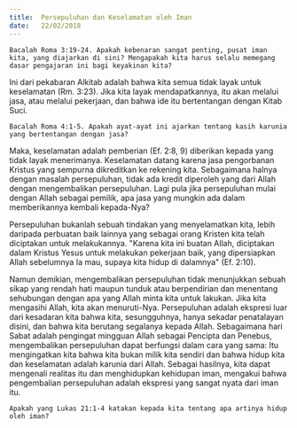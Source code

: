 ```yaml
---
title:  Persepuluhan dan Keselamatan oleh Iman
date:   22/02/2018
---
```


`Bacalah Roma 3:19-24. Apakah kebenaran sangat penting, pusat iman kita, yang diajarkan di sini? Mengapakah kita harus selalu memegang dasar pengajaran ini bagi keyakinan kita?`

Ini dari pekabaran Alkitab adalah bahwa kita semua tidak layak untuk keselamatan (Rm. 3:23). Jika kita layak mendapatkannya, itu akan melalui jasa, atau melalui pekerjaan, dan bahwa ide itu bertentangan dengan Kitab Suci.

`Bacalah Roma 4:1-5. Apakah ayat-ayat ini ajarkan tentang kasih karunia yang bertentangan dengan jasa?`

Maka, keselamatan adalah pemberian (Ef. 2:8, 9) diberikan kepada yang tidak layak menerimanya. Keselamatan datang karena jasa pengorbanan Kristus yang sempurna dikreditkan ke rekening kita. Sebagaimana halnya dengan masalah persepuluhan, tidak ada kredit diperoleh yang dari Allah dengan mengembalikan persepuluhan. Lagi pula jika persepuluhan mulai dengan Allah sebagai pemilik, apa jasa yang mungkin ada dalam memberikannya kembali kepada-Nya?

Persepuluhan bukanlah sebuah tindakan yang menyelamatkan kita, lebih daripada perbuatan baik lainnya yang sebagai orang Kristen kita telah diciptakan untuk melakukannya. "Karena kita ini buatan Allah, diciptakan dalam Kristus Yesus untuk melakukan pekerjaan baik, yang dipersiapkan Allah sebelumnya Ia mau, supaya kita hidup di dalamnya" (Ef. 2:10).

Namun demikian, mengembalikan persepuluhan tidak menunjukkan sebuah sikap yang rendah hati maupun tunduk atau berpendirian dan menentang sehubungan dengan apa yang Allah minta kita untuk lakukan. Jika kita mengasihi Allah, kita akan menuruti-Nya. Persepuluhan adalah ekspresi luar dari kesadaran kita bahwa kita, sesungguhnya, hanya sekadar penatalayan disini, dan bahwa kita berutang segalanya kepada Allah. Sebagaimana hari Sabat adalah pengingat mingguan Allah sebagai Pencipta dan Penebus, mengembalikan persepuluhan dapat berfungsi dalam cara yang sama: Itu mengingatkan kita bahwa kita bukan milik kita sendiri dan bahwa hidup kita dan keselamatan adalah karunia dari Allah. Sebagai hasilnya, kita dapat mengenali realitas itu dan menghidupkan kehidupan iman, mengakui bahwa pengembalian persepuluhan adalah ekspresi yang sangat nyata dari iman itu.

`Apakah yang Lukas 21:1-4 katakan kepada kita tentang apa artinya hidup oleh iman?`